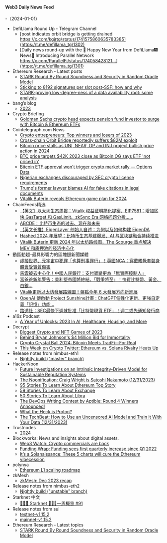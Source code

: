 #### Web3 Daily News Feed
-（2024-01-01）

- DefiLlama Round Up - Telegram Channel
  - [post indicates orbit bridge is getting drained https://x.com/kgjrtg/status/1741575860635783385](https://t.me/defillama_tg/1302)
  - [Daily news round-up with the 🦙 Happy New Year from DefiLlama🎆 News📰 Introducing Parallel Network https://x.com/ParallelFi/status/174058428121...](https://t.me/defillama_tg/1301)
- Ethereum Research - Latest posts
  - [STARK Round By Round Soundness and Security in Random Oracle Model](https://ethresear.ch/t/stark-round-by-round-soundness-and-security-in-random-oracle-model/18096#post_1)
  - [Sticking to 8192 signatures per slot post-SSF: how and why](https://ethresear.ch/t/sticking-to-8192-signatures-per-slot-post-ssf-how-and-why/17989?page=2#post_39)
  - [STARK-proving low-degree-ness of a data availability root: some analysis](https://ethresear.ch/t/stark-proving-low-degree-ness-of-a-data-availability-root-some-analysis/6214?page=2#post_24)
- bang’s blog
  - [2023](http://blog.cnbang.net/living/3752/)
- Crypto Briefing
  - [Goldman Sachs crypto head expects pension fund investor to surge with Bitcoin & Ethereum ETFs](https://cryptobriefing.com/bitcoin-spot-etf-approval-opens-universe-pensions-insurers-goldman-exec/?utm_source=feed&utm_medium=rss)
- Cointelegraph.com News
  - [Crypto entrepreneurs: Top winners and losers of 2023](https://cointelegraph.com/news/crypto-entrepreneurs-top-winners-losers-2023)
  - [Cross-chain Orbit Bridge reportedly suffers $82M exploit](https://cointelegraph.com/news/cross-chain-protocol-orbit-bridge-suffers-exploit-hack)
  - [Bitcoin price stalls as UNI, NEAR, OP and INJ project bullish price action in 2024](https://cointelegraph.com/news/bitcoin-price-stalls-as-uni-near-op-and-inj-project-bullish-price-action-in-2024)
  - [BTC price targets $42K 2023 close as Bitcoin OG says ETF &#039;not priced in&#039;](https://cointelegraph.com/news/btc-price-42k-2023-close-bitcoin-og-says-etf-not-priced-in)
  - [Bitcoin ETF approval won&#039;t trigger crypto market rally — Options Data](https://cointelegraph.com/news/bitcoin-etf-approval-wont-trigger-crypto-market-rally-options-data)
  - [Nigerian exchanges discouraged by SEC crypto license requirements](https://cointelegraph.com/news/nigerian-exchanges-discouraged-by-sec-crypto-license-requirements)
  - [Trump&#039;s former lawyer blames AI for fake citations in legal documents](https://cointelegraph.com/news/donald-trump-former-lawyer-ai-legal-citations)
  - [Vitalik Buterin reveals Ethereum game plan for 2024](https://cointelegraph.com/news/vitalik-buterin-ethereum-roadmap-2024)
- ChainFeeds精选
  - [【英文】以太坊生态周报：Vitalik 权益证明简化提案、EIP7581：增加区块 GasTarget 和 GasLimit、zkSync Era 网络问题分析......](https://weekinethereumnews.com/week-in-ethereum-news-december-30-2023/)
  - [ABCDE：比特币生态的过去、现在和未来](https://abcdelabs.github.io/ABCDE_The_Past_Present_and_Future_of_Bitcoin_cn.pdf)
  - [【英文长推】EigenLayer 创始人自述：为何以及如何构建 EigenDA](https://twitter.com/sreeramkannan/status/1741252063114477939)
  - [Hashed 2024 年展望：比特币生态基建爆发、AI 与区块链融合持续推进](https://www.techflowpost.com/article/detail_15399.html)
  - [Vitalik Buterin 更新 2024 年以太坊路线图，The Scourge 重点解决 MEV 和质押池的经济中心化](https://twitter.com/VitalikButerin/status/1741190491578810445)
- 動區動趨-最具影響力的區塊鏈新聞媒體
  - [虛擬世界、元宇宙中犯罪「也算刑事罪行」！英國NCA：穿戴觸覺套裝身體會受實質傷害](https://www.blocktempo.com/uk-says-rape-in-the-metaverse-could-be-treated-as-crime/)
  - [馬雲被去中心化！中國人民銀行：支付寶變更為「無實際控制人」](https://www.blocktempo.com/ant-groups-alipay-has-no-controller/)
  - [富爸爸新年警告：美利堅帝國將終結、「戰爭將至」！快買比特幣、黃金、白銀…](https://www.blocktempo.com/robert-kiyosaki-reveals-his-2024-master-plan/)
  - [Vitalik更新以太坊發展路線圖！盤點今年 6 大發展方向新進展](https://www.blocktempo.com/updated-eth-roadmap-diagram/)
  - [OpenAI 傳啟動 Project Sunshine計畫 : ChatGPT個性化更新、更強自定義「記憶」功能…](https://www.blocktempo.com/chatgpt-could-learn-from-your-existing-chats/)
  - [路透社：SEC最快下週就批准「比特幣現貨 ETF」！週二或先通知發行商](https://www.blocktempo.com/sec-may-approve-bitcoin-spot-etf-next-week/)
- a16z Podcast
  - [A Year of Unlocks: 2023 In AI, Healthcare, Housing, and More](https://a16z.simplecast.com/episodes/best-of-2023-from-ai-to-healthcare-to-housing-owI21vwr)
- Decrypt
  - [Biggest Crypto and NFT Games of 2023](https://decrypt.co/210698/biggest-crypto-nft-games-2023)
  - [Behind Bryan Johnson's $4 Million Bid for Immortality](https://decrypt.co/211346/behind-bryan-johnsons-4-million-bid-for-immortality)
  - [Crypto Crystal Ball 2024: Bitcoin Meets TradFi—For Real](https://decrypt.co/211244/crypto-crystal-ball-2024-bitcoin-meets-tradfi-real)
  - [This Week on Crypto Twitter: Ethereum vs. Solana Rivalry Heats Up](https://decrypt.co/211298/this-week-on-crypto-twitter-ethereum-vs-solana-rivalry-heats-up)
- Release notes from nimbus-eth1
  - [Nightly build ("master" branch)](https://github.com/status-im/nimbus-eth1/releases/tag/nightly)
- HackerNoon
  - [Future Investigations on an Intrinsic Integrity-Driven Model for Sustainable Reputation Systems](https://hackernoon.com/future-investigations-on-an-intrinsic-integrity-driven-model-for-sustainable-reputation-systems?source=rss)
  - [The Noonification: Craig Wright is Satoshi Nakamoto (12/31/2023)](https://hackernoon.com/12-31-2023-noonification?source=rss)
  - [95 Stories To Learn About Ethereum Top Story](https://hackernoon.com/95-stories-to-learn-about-ethereum-top-story?source=rss)
  - [59 Stories To Learn About Exchange](https://hackernoon.com/59-stories-to-learn-about-exchange?source=rss)
  - [50 Stories To Learn About Libra](https://hackernoon.com/50-stories-to-learn-about-libra?source=rss)
  - [The DevOps Writing Contest by Aptible: Round 4 Winners Announced!](https://hackernoon.com/the-devops-writing-contest-by-aptible-round-4-winners-announced?source=rss)
  - [What the Heck is Proton?](https://hackernoon.com/what-the-heck-is-proton?source=rss)
  - [The TechBeat: How to Use an Uncensored AI Model and Train It With Your Data (12/31/2023)](https://hackernoon.com/12-31-2023-techbeat?source=rss)
- Trustnodes
  - [2024](https://www.trustnodes.com/2023/12/31/2024)
- Blockworks: News and insights about digital assets.
  - [Web3 Watch: Crypto commercials are back](https://blockworks.co/news/web3-watch-crypto-commercials)
  - [Funding Wrap: Funding sees first quarterly increase since Q1 2022](https://blockworks.co/news/funding-increase-from-q1-2022)
  - [It’s a Solanaissance: These 5 charts will cure the Ethereum vibecession](https://blockworks.co/news/ethereum-dominates-solana-charts)
- polynya
  - [Ethereum L1 scaling roadmap](https://polynya.mirror.xyz/epju72rsymfB-JK52_uYI7HuhJ-W_zM735NdP7alkAQ)
- zkMesh
  - [zkMesh: Dec 2023 recap](https://zkmesh.substack.com/p/zkmesh-dec-2023-recap)
- Release notes from nimbus-eth2
  - [Nightly build ("unstable" branch)](https://github.com/status-im/nimbus-eth2/releases/tag/nightly)
- Starknet 中文
  - [👩🏽‍🚀 Starknet 👨🏽‍🚀一周概览 #91](https://starknetzh.substack.com/p/starknet-91-b56)
- Release notes from sui
  - [testnet-v1.15.2](https://github.com/MystenLabs/sui/releases/tag/testnet-v1.15.2)
  - [mainnet-v1.15.2](https://github.com/MystenLabs/sui/releases/tag/mainnet-v1.15.2)
- Ethereum Research - Latest topics
  - [STARK Round By Round Soundness and Security in Random Oracle Model](https://ethresear.ch/t/stark-round-by-round-soundness-and-security-in-random-oracle-model/18096)
